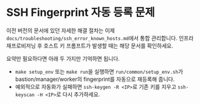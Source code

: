 # SSH Fingerprint 자동 등록 문제

이전 버전의 문서에 있던 자세한 해결 절차는 이제 `docs/troubleshooting/ssh_error_known_hosts.md`에서 통합 관리합니다. 인프라 재프로비저닝 후 호스트 키 프롬프트가 발생할 때는 해당 문서를 확인하세요.

요약만 필요하다면 아래 두 가지만 기억하면 됩니다.
- `make setup_env` 또는 `make run`을 실행하면 `run/common/setup_env.sh`가 bastion/manager/worker의 fingerprint를 자동으로 재등록해 줍니다.
- 예외적으로 자동화가 실패하면 `ssh-keygen -R <IP>`로 기존 키를 지우고 `ssh-keyscan -H <IP>`로 다시 추가하세요.
